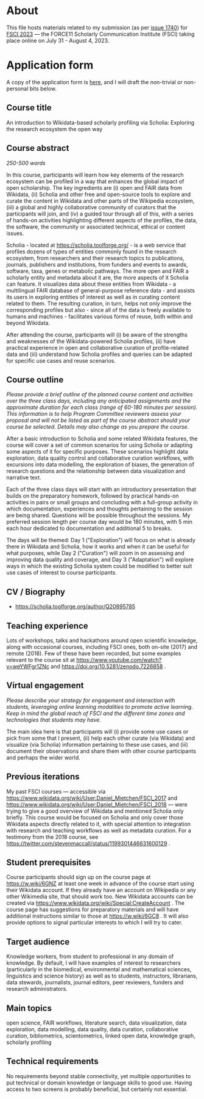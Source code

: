 # About

This file hosts materials related to my submission (as per [issue 1740](https://github.com/Daniel-Mietchen/ideas/issues/1740)) for [FSCI 2023](https://force11.org/fsci/2023/) &mdash; the FORCE11 Scholarly Communication Institute (FSCI) taking place online on July 31 - August 4, 2023.

# Application form

A copy of the application form is [here](https://github.com/Daniel-Mietchen/ideas/issues/1740#issuecomment-1404378112), and I will draft the non-trivial or non-personal bits below.

## Course title

An introduction to Wikidata-based scholarly profiling via Scholia: Exploring the research ecosystem the open way

## Course abstract
*250-500 words*

In this course, participants will learn how key elements of the research ecosystem can be profiled in a way that enhances the global impact of open scholarship. The key ingredients are (i) open and FAIR data from Wikidata, (ii) Scholia and other free and open-source tools to explore and curate the content in Wikidata and other parts of the Wikipedia ecosystem, (iii) a global and highly collaborative community of curators that the participants will join, and (iv) a guided tour through all of this, with a series of hands-on activities highlighting different aspects of the profiles, the data, the software, the community or associated technical, ethical or content issues.

Scholia - located at https://scholia.toolforge.org/ - is a web service that profiles dozens of types of entities commonly found in the research ecosystem, from researchers and their research topics to publications, journals, publishers and institutions, from funders and events to awards, software, taxa, genes or metabolic pathways. The more open and FAIR a scholarly entity and metadata about it are, the more aspects of it Scholia can feature. It visualizes data about these entities from Wikidata - a multilingual FAIR database of general-purpose reference data - and assists its users in exploring entities of interest as well as in curating content related to them. The resulting curation, in turn, helps not only improve the corresponding profiles but also - since all of the data is freely available to humans and machines - facilitates various forms of reuse, both within and beyond Wikidata.

After attending the course, participants will (i) be aware of the strengths and weaknesses of the Wikidata-powered Scholia profiles, (ii) have practical experience in open and collaborative curation of profile-related data and (iii) understand how Scholia profiles and queries can be adapted for specific use cases and reuse scenarios.

## Course outline
*Please provide a brief outline of the planned course content and activities over the three class days, including any anticipated assignments and the approximate duration for each class (range of 60-180 minutes per session). This information is to help Program Committee reviewers assess your proposal and will not be listed as part of the course abstract should your course be selected. Details may also change as you prepare the course.*

After a basic introduction to Scholia and some related Wikidata features, the course will cover a set of common scenarios for using Scholia or adapting some aspects of it for specific purposes. These scenarios highlight data exploration, data quality control and collaborative curation workflows, with excursions into data modelling, the exploration of biases, the generation of research questions and the relationship between data visualization and narrative text.

Each of the three class days will start with an introductory presentation that builds on the preparatory homework, followed by practical hands-on activities in pairs or small groups and concluding with a full-group activity in which documentation, experiences and thoughts pertaining to the session are being shared. Questions will be possible throughout the sessions. My preferred session length per course day would be 180 minutes, with 5 min each hour dedicated to documentation and additional 5 to breaks.

The days will be themed: Day 1 ("Exploration") will focus on what is already there in Wikidata and Scholia, how it works and when it can be useful for what purposes, while Day 2 ("Curation") will zoom in on assessing and improving data quality and coverage, and Day 3 ("Adaptation") will explore ways in which the existing Scholia system could be modified to better suit use cases of interest to course participants.

## CV / Biography

* https://scholia.toolforge.org/author/Q20895785

## Teaching experience

Lots of workshops, talks and hackathons around open scientific knowledge, along with occasional courses, including FSCI ones, both on-site (2017) and remote (2018). Few of these have been recorded, but some examples relevant to the course sit at https://www.youtube.com/watch?v=weYWFgr1ZNc and https://doi.org/10.5281/zenodo.7226858 .

## Virtual engagement

*Please describe your strategy for engagement and interaction with students, leveraging online learning modalities to promote active learning. Keep in mind the global reach of FSCI and the different time zones and technologies that students may have.*

The main idea here is that participants will (i) provide some use cases or pick from some that I present, (ii) help each other curate (via Wikidata) and visualize (via Scholia) information pertaining to these use cases, and (iii) document their observations and share them with other course participants and perhaps the wider world.

## Previous iterations

My past FSCI courses — accessible via https://www.wikidata.org/wiki/User:Daniel_Mietchen/FSCI_2017 and https://www.wikidata.org/wiki/User:Daniel_Mietchen/FSCI_2018 — were trying to give a good overview of Wikidata and mentioned Scholia only briefly. This course would be focused on Scholia and only cover those Wikidata aspects directly related to it, with special attention to integration with research and teaching workflows as well as metadata curation. For a testimony from the 2018 course, see https://twitter.com/stevenmaccall/status/1199301446631600129 .

## Student prerequisites

Course participants should sign up on the course page at https://w.wiki/6GNZ at least one week in advance of the course start using their Wikidata account. If they already have an account on Wikipedia or any other Wikimedia site, that should work too. New Wikidata accounts can be created via https://www.wikidata.org/wiki/Special:CreateAccount . The course page has suggestions for preparatory materials and will have additional instructions similar to those at https://w.wiki/6GC8 . It will also provide options to signal particular interests to which I will try to cater. 

## Target audience

Knowledge workers, from student to professional in any domain of knowledge. By default, I will have examples of interest to researchers (particularly in the biomedical, environmental and mathematical sciences, linguistics and science history) as well as to students, instructors, librarians, data stewards, journalists, journal editors, peer reviewers, funders and research administrators.

## Main topics

open science, FAIR workflows, literature search, data visualization, data exploration, data modelling, data quality, data curation, collaborative curation, bibliometrics, scientometrics, linked open data, knowledge graph, scholarly profiling

## Technical requirements

No requirements beyond stable connectivity, yet multiple opportunities to put technical or domain knowledge or language skills to good use. Having access to two screens is probably beneficial, but certainly not essential.
